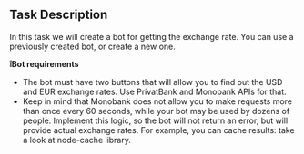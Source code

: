 ## Task Description

In this task we will create a bot for getting the exchange rate. You can use a previously created bot, or create a new one.<br>

**❕Bot requirements**<br>

* The bot must have two buttons that will allow you to find out the USD and EUR exchange rates. Use PrivatBank and Monobank APIs for that.
* Keep in mind that Monobank does not allow you to make requests more than once every 60 seconds, while your bot may be used by dozens of people. Implement this logic, so the bot will not return an error, but will provide actual exchange rates. For example, you can cache results: take a look at node-cache library.<br>